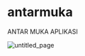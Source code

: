 # antarmuka
ANTAR MUKA APLIKASI


![untitled_page](https://user-images.githubusercontent.com/52538026/60893117-8447df00-a28a-11e9-8a47-51bdfc1ecfd6.png)
